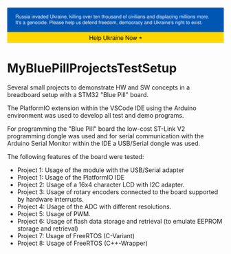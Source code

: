 [![Stand With Ukraine](https://raw.githubusercontent.com/vshymanskyy/StandWithUkraine/main/banner2-direct.svg)](https://stand-with-ukraine.pp.ua)

# MyBluePillProjectsTestSetup

Several small projects to demonstrate HW and SW concepts in a
breadboard setup with a STM32 "Blue Pill" board.

The PlatformIO extension within the VSCode IDE using the Arduino environment was used
to develop all test and demo programs.

For programming the "Blue Pill" board the low-cost ST-Link V2 programming dongle was used and for
serial communication with the Arduino Serial Monitor within the IDE a
USB/Serial dongle was used.

The following features of the board were tested:
- Project 1: Usage of the module with the USB/Serial adapter
- Project 1: Usage of the PlatformIO IDE
- Project 2: Usage of a 16x4 character LCD with I2C adapter.
- Project 3: Usage of rotary encoders connected to the board supported by hardware interrupts.
- Project 4: Usage of the ADC with different resolutions.
- Project 5: Usage of PWM.
- Project 6: Usage of flash data storage and retrieval (to emulate EEPROM storage and retrieval)
- Project 7: Usage of FreeRTOS (C-Variant)
- Project 8: Usage of FreeRTOS (C++-Wrapper)
